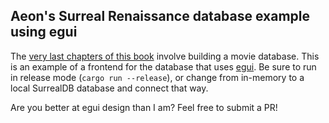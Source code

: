 ## Aeon's Surreal Renaissance database example using egui

The [very last chapters of this book](https://surrealdb.com/learn/book/chapter-19) involve building a movie database. This is an example of a frontend for the database that uses [egui](https://github.com/emilk/egui). Be sure to run in release mode (`cargo run --release`), or change from in-memory to a local SurrealDB database and connect that way.

Are you better at egui design than I am? Feel free to submit a PR!